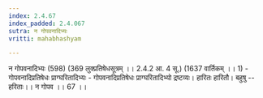 ```yaml
---
index: 2.4.67
index_padded: 2.4.067
sutra: न गोपवनादिभ्यः
vritti: mahabhashyam

---
```

 न गोपवनादिभ्यः (598) (369 लुक्प्रतिषेधसूत्रम् ।। 2.4.2 आ. 4 सू.) (1637 वार्तिकम् ।। 1) - गोपवनादिप्रतिषेधः प्राग्घरितादिभ्यः - गोपवनादिप्रतिषेधः प्राग्घरितादिभ्यो द्रष्टव्यः। हारितः हारितौ। बहुषु -- हरिताः।। न गोपव ।। 67 ।। 